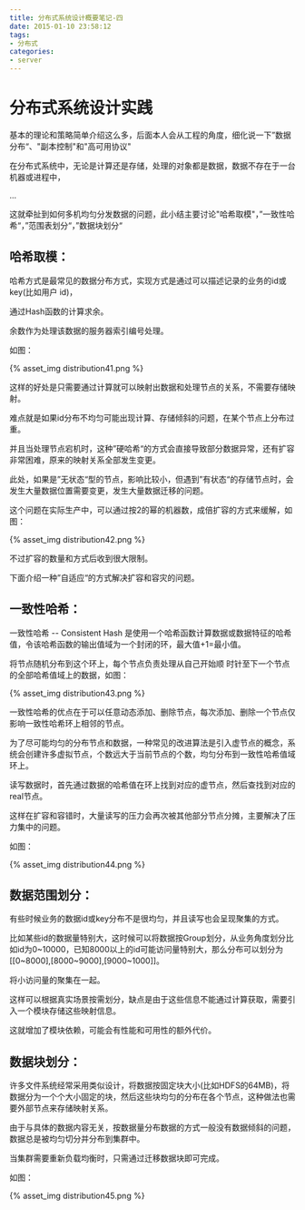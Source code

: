```yaml
---
title: 分布式系统设计概要笔记-四
date: 2015-01-10 23:58:12
tags:
- 分布式
categories:
- server
---
```



# 分布式系统设计实践

基本的理论和策略简单介绍这么多，后面本人会从工程的角度，细化说一下”数据分布“、"副本控制"和"高可用协议"

在分布式系统中，无论是计算还是存储，处理的对象都是数据，数据不存在于一台机器或进程中，

... <!-- more -->

这就牵扯到如何多机均匀分发数据的问题，此小结主要讨论"哈希取模"，”一致性哈希“，”范围表划分“，”数据块划分“

## 哈希取模：

哈希方式是最常见的数据分布方式，实现方式是通过可以描述记录的业务的id或key(比如用户 id)，

通过Hash函数的计算求余。

余数作为处理该数据的服务器索引编号处理。

如图：

{% asset_img distribution41.png %}


这样的好处是只需要通过计算就可以映射出数据和处理节点的关系，不需要存储映射。

难点就是如果id分布不均匀可能出现计算、存储倾斜的问题，在某个节点上分布过重。

并且当处理节点宕机时，这种”硬哈希“的方式会直接导致部分数据异常，还有扩容非常困难，原来的映射关系全部发生变更。



 此处，如果是”无状态“型的节点，影响比较小，但遇到”有状态“的存储节点时，会发生大量数据位置需要变更，发生大量数据迁移的问题。

 这个问题在实际生产中，可以通过按2的幂的机器数，成倍扩容的方式来缓解，如图：

{% asset_img distribution42.png %}

不过扩容的数量和方式后收到很大限制。

下面介绍一种”自适应“的方式解决扩容和容灾的问题。




## 一致性哈希：
一致性哈希 -- Consistent Hash 是使用一个哈希函数计算数据或数据特征的哈希值，令该哈希函数的输出值域为一个封闭的环，最大值+1=最小值。

将节点随机分布到这个环上，每个节点负责处理从自己开始顺
时针至下一个节点的全部哈希值域上的数据，如图：

{% asset_img distribution43.png %}

一致性哈希的优点在于可以任意动态添加、删除节点，每次添加、删除一个节点仅影响一致性哈希环上相邻的节点。

 为了尽可能均匀的分布节点和数据，一种常见的改进算法是引入虚节点的概念，系统会创建许多虚拟节点，个数远大于当前节点的个数，均匀分布到一致性哈希值域环上。

 读写数据时，首先通过数据的哈希值在环上找到对应的虚节点，然后查找到对应的real节点。

 这样在扩容和容错时，大量读写的压力会再次被其他部分节点分摊，主要解决了压力集中的问题。

如图：

{% asset_img distribution44.png %}



## 数据范围划分：
有些时候业务的数据id或key分布不是很均匀，并且读写也会呈现聚集的方式。

比如某些id的数据量特别大，这时候可以将数据按Group划分，从业务角度划分比如id为0~10000，已知8000以上的id可能访问量特别大，那么分布可以划分为[[0~8000],[8000~9000],[9000~1000]]。

将小访问量的聚集在一起。


这样可以根据真实场景按需划分，缺点是由于这些信息不能通过计算获取，需要引入一个模块存储这些映射信息。

这就增加了模块依赖，可能会有性能和可用性的额外代价。



## 数据块划分：

许多文件系统经常采用类似设计，将数据按固定块大小(比如HDFS的64MB)，将数据分为一个个大小固定的块，然后这些块均匀的分布在各个节点，这种做法也需要外部节点来存储映射关系。


由于与具体的数据内容无关，按数据量分布数据的方式一般没有数据倾斜的问题，数据总是被均匀切分并分布到集群中。

当集群需要重新负载均衡时，只需通过迁移数据块即可完成。



如图：

{% asset_img distribution45.png %}
          



